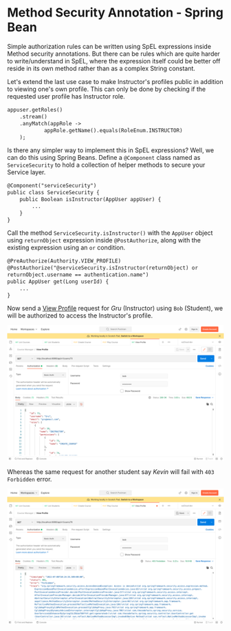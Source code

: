 # Method Security Annotation - Spring Bean

Simple authorization rules can be written using SpEL expressions inside Method security annotations. But there can be rules which are quite harder to write/understand in SpEL, where the expression itself could be better off reside in its own method rather than as a complex String constant.

Let's extend the last use case to make Instructor's profiles public in addition to viewing one's own profile. This can only be done by checking if the requested user profile has Instructor role.

```
appuser.getRoles()  
	.stream()  
	.anyMatch(appRole ->  
	        appRole.getName().equals(RoleEnum.INSTRUCTOR)  
	);
```

Is there any simpler way to implement this in SpEL expressions? Well, we can do this using Spring Beans. Define a  `@Component` class named as `ServiceSecurity` to hold a collection of helper methods to secure your Service layer.

```
@Component("serviceSecurity")  
public class ServiceSecurity {
	public Boolean isInstructor(AppUser appUser) {
		...
	}
}
```

Call the method `ServiceSecurity.isInstructor()` with the `AppUser` object using `returnObject` expression inside `@PostAuthorize`, along with the existing expression using an `or` condition.

```
@PreAuthorize(Authority.VIEW_PROFILE)  
@PostAuthorize("@serviceSecurity.isInstructor(returnObject) or returnObject.username == authentication.name")  
public AppUser get(Long userId) {  
	...
}
```

Now send a [View Profile](http://localhost:8080/api/v1/users/%7BuserId%7D) request for *Gru* (Instructor) using `Bob` (Student), we will be authorized to access the Instructor's profile.

![View Instructor - 200](./assets/view_instructor_200.png)

Whereas the same request for another student say *Kevin* will fail with `403 Forbidden` error.

![View other student - 200](./assets/view_other_user_403.png)